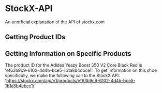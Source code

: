 # StockX-API
An unofficial explanation of the API of stockx.com

## Getting Product IDs


## Getting Information on Specific Products

The product ID for the Adidas Yeezy Boost 350 V2 Core Black Red is 'ef63b9c9-6102-4d4b-bce5-1b1a8b4cbce1'. To get information on this shoe specifically, we make the following call to the StockX API: 'https://stockx.com/api/v1/products/ef63b9c9-6102-4d4b-bce5-1b1a8b4cbce1/'
